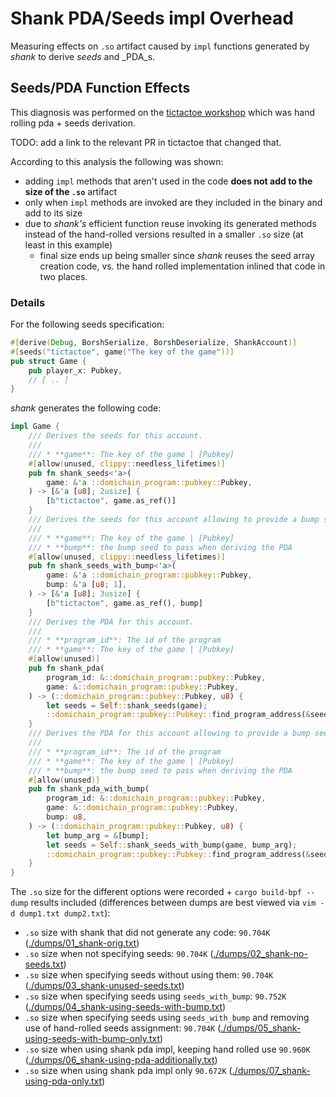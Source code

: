 # Shank PDA/Seeds impl Overhead

Measuring effects on `.so` artifact caused by `impl` functions generated by _shank_ to derive
_seeds_ and _PDA_s.

## Seeds/PDA Function Effects

This diagnosis was performed on the [tictactoe workshop](https://github.com/thlorenz/tictactoe)
which was hand rolling pda + seeds derivation.

TODO: add a link to the relevant PR in tictactoe that changed that.

According to this analysis the following was shown:

- adding `impl` methods that aren't used in the code **does not add to the size of the `.so`**
  artifact
- only when `impl` methods are invoked are they included in the binary and add to its size
- due to _shank's_ efficient function reuse invoking its generated methods instead of the
  hand-rolled versions resulted in a smaller `.so` size (at least in this example)
  - final size ends up being smaller since _shank_ reuses the seed array creation code, vs. the
    hand rolled implementation inlined that code in two places.

### Details

For the following seeds specification:

```rs
#[derive(Debug, BorshSerialize, BorshDeserialize, ShankAccount)]
#[seeds("tictactoe", game("The key of the game"))]
pub struct Game {
    pub player_x: Pubkey,
    // [ .. ]
}
```

_shank_ generates the following code:

```rs
impl Game {
    /// Derives the seeds for this account.
    ///
    /// * **game**: The key of the game | [Pubkey]
    #[allow(unused, clippy::needless_lifetimes)]
    pub fn shank_seeds<'a>(
        game: &'a ::domichain_program::pubkey::Pubkey,
    ) -> [&'a [u8]; 2usize] {
        [b"tictactoe", game.as_ref()]
    }
    /// Derives the seeds for this account allowing to provide a bump seed.
    ///
    /// * **game**: The key of the game | [Pubkey]
    /// * **bump**: the bump seed to pass when deriving the PDA
    #[allow(unused, clippy::needless_lifetimes)]
    pub fn shank_seeds_with_bump<'a>(
        game: &'a ::domichain_program::pubkey::Pubkey,
        bump: &'a [u8; 1],
    ) -> [&'a [u8]; 3usize] {
        [b"tictactoe", game.as_ref(), bump]
    }
    /// Derives the PDA for this account.
    ///
    /// * **program_id**: The id of the program
    /// * **game**: The key of the game | [Pubkey]
    #[allow(unused)]
    pub fn shank_pda(
        program_id: &::domichain_program::pubkey::Pubkey,
        game: &::domichain_program::pubkey::Pubkey,
    ) -> (::domichain_program::pubkey::Pubkey, u8) {
        let seeds = Self::shank_seeds(game);
        ::domichain_program::pubkey::Pubkey::find_program_address(&seeds, program_id)
    }
    /// Derives the PDA for this account allowing to provide a bump seed.
    ///
    /// * **program_id**: The id of the program
    /// * **game**: The key of the game | [Pubkey]
    /// * **bump**: the bump seed to pass when deriving the PDA
    #[allow(unused)]
    pub fn shank_pda_with_bump(
        program_id: &::domichain_program::pubkey::Pubkey,
        game: &::domichain_program::pubkey::Pubkey,
        bump: u8,
    ) -> (::domichain_program::pubkey::Pubkey, u8) {
        let bump_arg = &[bump];
        let seeds = Self::shank_seeds_with_bump(game, bump_arg);
        ::domichain_program::pubkey::Pubkey::find_program_address(&seeds, program_id)
    }
}
```

The `.so` size for the different options were recorded + `cargo build-bpf --dump` results
included (differences between dumps are best viewed via `vim -d dump1.txt dump2.txt`):

- `.so` size with shank that did not generate any code: `90.704K` ([./dumps/01_shank-orig.txt](./dumps/01_shank-orig.txt))
- `.so` size when not specifying seeds: `90.704K` ([./dumps/02_shank-no-seeds.txt](./dumps/02_shank-no-seeds.txt))
- `.so` size when specifying seeds without using them: `90.704K` ([./dumps/03_shank-unused-seeds.txt](./dumps/03_shank-unused-seeds.txt))
- `.so` size when specifying seeds using `seeds_with_bump`: `90.752K` ([./dumps/04_shank-using-seeds-with-bump.txt](./dumps/04_shank-using-seeds-with-bump.txt))
- `.so` size when specifying seeds using `seeds_with_bump` and removing use of hand-rolled
  seeds assignment: `90.704K` ([./dumps/05_shank-using-seeds-with-bump-only.txt](./dumps/05_shank-using-seeds-with-bump-only.txt))
- `.so` size when using shank pda impl, keeping hand rolled use `90.960K` ([./dumps/06_shank-using-pda-additionally.txt](./dumps/06_shank-using-pda-additionally.txt))
- `.so` size when using shank pda impl only `90.672K` ([./dumps/07_shank-using-pda-only.txt](./dumps/07_shank-using-pda-only.txt))
